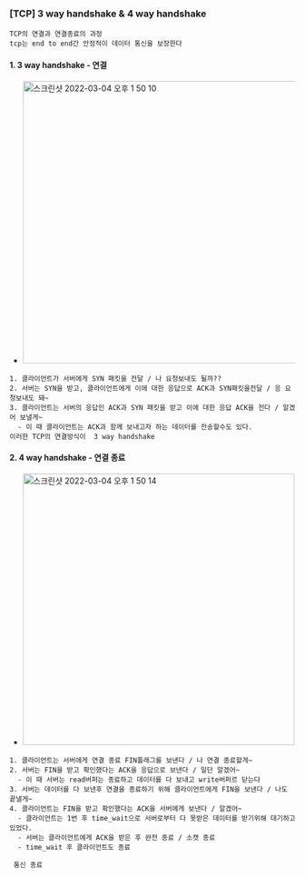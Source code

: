 ### [TCP] 3 way handshake & 4 way handshake
```
TCP의 연결과 연결종료의 과정
tcp는 end to end간 안정적이 데이터 통신을 보장한다
```

#### 1. 3 way handshake - 연결
- <img width="497" alt="스크린샷 2022-03-04 오후 1 50 10" src="https://user-images.githubusercontent.com/62214428/156701442-2739ad3c-30f9-45c4-b67e-1a98b8acb86f.png">
```
1. 클라이언트가 서버에게 SYN 패킷을 전달 / 나 요청보내도 될까??
2. 서버는 SYN을 받고, 클라이언트에게 이에 대한 응답으로 ACK과 SYN패킷을전달 / 응 요청보내도 돼~
3. 클라이언트는 서버의 응답인 ACK과 SYN 패킷을 받고 이에 대한 응답 ACK을 전다 / 알겠어 보낼게~
  - 이 때 클라이언트는 ACK과 함께 보내고자 하는 데이터를 전송할수도 있다.
이러한 TCP의 연결방식이  3 way handshake 
```


#### 2. 4 way handshake - 연결 종료
- <img width="478" alt="스크린샷 2022-03-04 오후 1 50 14" src="https://user-images.githubusercontent.com/62214428/156702078-f4566c84-036c-4f0a-9c5b-9c03ed6bd59a.png">
```
1. 클라이언트는 서버에게 연결 종료 FIN플래그를 보낸다 / 나 연결 종료할게~
2. 서버는 FIN을 받고 확인했다는 ACK을 응답으로 보낸다 / 일단 알겠어~
  - 이 때 서버는 read버퍼는 종료하고 데이터를 다 보내고 write버퍼르 닫는다
3. 서버는 데이터를 다 보낸후 연결을 종료하기 위해 클라이언트에게 FIN을 보낸다 / 나도 끝낼게~
4. 클라이언트는 FIN을 받고 확인했다는 ACK을 서버에게 보낸다 / 알겠어~
  - 클라이언트는 1번 후 time_wait으로 서버로부터 다 못받은 데이터를 받기위해 대기하고 있었다.
  - 서버는 클라이언트에게 ACK을 받은 후 완전 종료 / 소캣 종료
  - time_wait 후 클라이언트도 종료
  
 통신 종료
```
